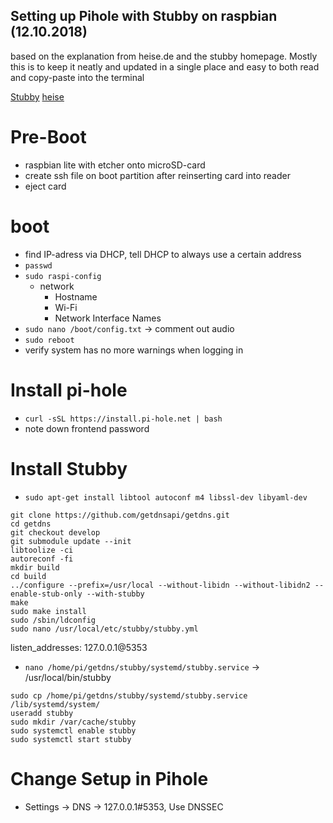 ## Setting up Pihole with Stubby on raspbian (12.10.2018)

based on the explanation from heise.de and the stubby homepage. Mostly this is to keep it neatly and updated in a single place and easy to both read and copy-paste into the terminal

[Stubby](https://dnsprivacy.org/wiki/pages/viewpage.action?pageId=3145786)
[heise](https://www.heise.de/ct/ausgabe/2018-15-Verschluesselte-DNS-Anfragen-mit-Pi-hole-4094923.html)

# Pre-Boot
- raspbian lite with etcher onto microSD-card
- create ssh file on boot partition after reinserting card into reader
- eject card

# boot
- find IP-adress via DHCP, tell DHCP to always use a certain address
- `passwd`
- `sudo raspi-config`
  - network
    - Hostname
    - Wi-Fi
    - Network Interface Names
- `sudo nano /boot/config.txt` -> comment out audio
- `sudo reboot`
- verify system has no more warnings when logging in

# Install pi-hole
- `curl -sSL https://install.pi-hole.net | bash`
- note down frontend password

# Install Stubby
- `sudo apt-get install libtool autoconf m4 libssl-dev libyaml-dev`
```
git clone https://github.com/getdnsapi/getdns.git
cd getdns
git checkout develop
git submodule update --init
libtoolize -ci
autoreconf -fi
mkdir build
cd build
../configure --prefix=/usr/local --without-libidn --without-libidn2 --enable-stub-only --with-stubby
make
sudo make install
sudo /sbin/ldconfig
sudo nano /usr/local/etc/stubby/stubby.yml
```
listen_addresses: 127.0.0.1@5353
- `nano /home/pi/getdns/stubby/systemd/stubby.service` -> /usr/local/bin/stubby
```
sudo cp /home/pi/getdns/stubby/systemd/stubby.service /lib/systemd/system/
useradd stubby
sudo mkdir /var/cache/stubby
sudo systemctl enable stubby
sudo systemctl start stubby
```

# Change Setup in Pihole
- Settings -> DNS -> 127.0.0.1#5353, Use DNSSEC
